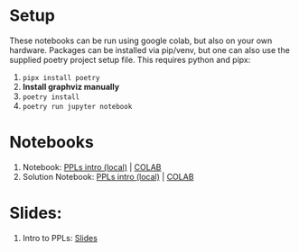 # Setup
These notebooks can be run using google colab, but also on your own hardware.
Packages can be installed via pip/venv, but one can also use the supplied poetry project setup file.
This requires python and pipx:

1. `pipx install poetry`
1. **Install graphviz manually**
1. `poetry install`
1. `poetry run jupyter notebook`

# Notebooks
1. Notebook: [PPLs intro (local)](students_PPLs_Intro.ipynb) | [COLAB](https://colab.research.google.com/github/probabilisticai/tropai-2024/blob/master/day1/students_PPLs_Intro.ipynb)
1. Solution Notebook: [PPLs intro (local)](solutions_PPLs_Intro.ipynb) | [COLAB](https://colab.research.google.com/github/probabilisticai/tropai-2024/blob/master/day1/solutions_PPLs_Intro.ipynb)

# Slides:

1. Intro to PPLs: [Slides](probAI-day1.pdf)